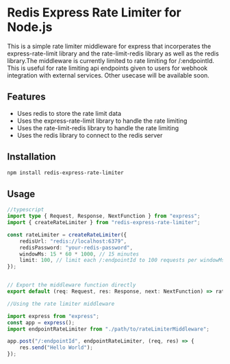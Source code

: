 # Redis Express Rate Limiter for Node.js

This is a simple rate limiter middleware for express that incorperates the express-rate-limit library and the rate-limit-redis library as well as the redis library.The middleware is currently limited to rate limiting for /:endpointId.
This is useful for rate limiting api endpoints given to users for webhook integration with external services. Other usecase will be available soon. 

## Features

- Uses redis to store the rate limit data
- Uses the express-rate-limit library to handle the rate limiting
- Uses the rate-limit-redis library to handle the rate limiting
- Uses the redis library to connect to the redis server

## Installation

```bash
npm install redis-express-rate-limiter
```

## Usage

```typescript
//typescript
import type { Request, Response, NextFunction } from "express";
import { createRateLimiter } from "redis-express-rate-limiter";

const rateLimiter = createRateLimiter({
    redisUrl: "redis://localhost:6379",
    redisPassword: "your-redis-password",
    windowMs: 15 * 60 * 1000, // 15 minutes
    limit: 100, // limit each /:endpointId to 100 requests per windowMs
});


// Export the middleware function directly
export default (req: Request, res: Response, next: NextFunction) => rateLimiterMiddleware.endpointId(req, res, next);

```

```typescript
//Using the rate limiter middleware

import express from "express";
const app = express();
import endpointRateLimiter from "./path/to/rateLimiterMiddleware";

app.post("/:endpointId", endpointRateLimiter, (req, res) => {
    res.send("Hello World");
});

```



